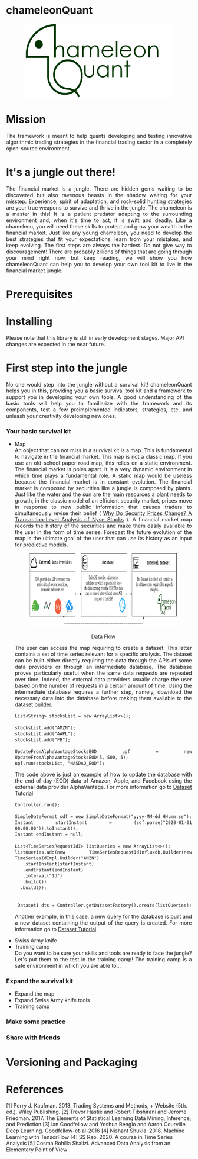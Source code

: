 # chameleonQuant


 
<html>
<head>
  
</head>
<body>

<p align="center">
  <img width="400" height="200" src="src/main/resources/images/LogoSimple.png">
</p>

<h1>Mission</h1>
<p align="justify"> The framework is meant to help quants developing and testing innovative algorithmic trading strategies in the financial trading sector in a completely open-source environment. </p>

<h1>It's a jungle out there!</h1>
<div align="justify">
The financial market is a jungle. There are hidden gems waiting to be discovered but also ravenous beasts in the shadow waiting for your misstep. Experience, spirit of adaptation, and rock-solid hunting strategies are your true weapons to survive and thrive in the jungle. 
The chameleon is a master in this! It is a patient predator adapting to the surrounding environment and, when it's time to act, it is swift and deadly. Like a chameleon, you will need these skills to protect and grow your wealth in the financial market. Just like any young chameleon, you need to develop the best strategies that fit your expectations, learn from your mistakes, and keep evolving. 
The first steps are always the hardest. Do not give way to discouragement! There are probably zillions of things that are going through your mind right now, but keep reading, we will show you how chameleonQuant can help you to develop your own tool kit to live in the financial market jungle.
</div>

<h1> Prerequisites</h1>

<h1> Installing</h1>
Please note that this library is still in early development stages. Major API changes are expected in the near future.

<h1>First step into the jungle</h1>
<div align="justify">
No one would step into the jungle without a survival kit!  chameleonQuant helps you in this, providing you  a basic survival tool kit and a framework to support you in developing your own tools. A good understanding of the basic tools will help you to familiarize with the framework and its components, test a few preimplemented indicators,  strategies, etc, and unleash your creativity developing new ones. 
</div>
<h3>Your basic survival kit</h3>

<ul>
<li>Map</li>
<div align="justify">
An object that can not miss in a survival kit is a map. This is fundamental to navigate in the financial market. This map is not a classic map. If you use an old-school paper road map, this relies on a static environment. The financial market is poles apart. It is a very dynamic environment in which time plays a fundamental role. A static map would be useless because the financial market is in constant evolution. The financial market is composed by securities like a jungle is composed by plants. 
Just like the water and the sun are the main resources a plant needs to growth, in the classic model of an efficient security market, prices move in response to new public information that causes traders to simultaneously revise their belief ( <a href="https://papers.ssrn.com/sol3/papers.cfm?abstract_id=1298299">Why Do Security Prices Change? A Transaction-Level Analysis of Nyse Stocks</a> ).
A financial market map records the history of the securities and make them easily available to the user in the form of time series. Forecast the future evolution of the map is the ultimate goal of the user that can use its history as an input for predictive models.  

<p align="center">
 <figure align="center">
     <img width="950" height="200" src="src/main/resources/images/DataFlow.png" style="margin-right: 10px;" class="center" />
     <figcaption>
     <p align="center">Data Flow</p>
     </figcaption>
  </figure>
</p>

The user can access the map requiring to create a dataset. This latter contains a set of time series relevant for a specific analysis. The dataset can be built either directly requiring the data through the APIs of some data providers or through an intermediate database. The database proves particularly useful when the same data requests are repeated over time. Indeed, the external data providers usually charge the user based on the number of requests in a certain amount of time. Using the intermediate database requires a further step, namely, download the necessary data into the database before making them available to the dataset builder. 


```
List<String> stocksList = new ArrayList<>();

stocksList.add("AMZN");	 
stocksList.add("AAPL");
stocksList.add("FB");

UpdateFromAlphaVantageStocksEOD upf = new UpdateFromAlphaVantageStocksEOD(5, 500, 5);
upf.run(stocksList, "NASDAQ_EOD");

```
The code above is just an example of how to update the database with the end of day (EOD) data of Amazon, Apple, and Facebook using the external data provider AlphaVantage. For more information go to <a href="https://github.com/StefanoPenazzi/chameleonQuant/blob/master/src/main/java/data/README.md">Dataset Tutorial</a>

```
Controller.run();
		
SimpleDateFormat sdf = new SimpleDateFormat("yyyy-MM-dd HH:mm:ss");
Instant startInstant = (sdf.parse("2020-01-01 00:00:00")).toInstant();
Instant endInstant = null;

List<TimeSeriesRequestIdI> listQueries = new ArrayList<>();
listQueries.add(new TimeSeriesRequestIdInfluxdb.Builder(new TimeSeriesIdImpl.Builder("AMZN")
   .startInstant(startInstant)
   .endInstant(endInstant)
   .interval("1d")
   .build())
  .build());


 DatasetI dts = Controller.getDatasetFactory().create(listQueries);

```
Another example, in this case, a new query for the database is built and a new dataset containing the output of the query is created. For more information go to <a href="https://github.com/StefanoPenazzi/chameleonQuant/blob/master/src/main/java/data/README.md">Dataset Tutorial</a>

</div>
 
<li>Swiss Army knife</li>
<li>Training camp</li>
<div align="justify"> Do you want to be sure your skills and tools are ready to face the jungle? Let's put them to the test in the training camp! 
The training camp is a safe environment in which you are able to...
 </div>
</ul>

<h3>Expand the survival kit</h3>

<ul>
  <li>Expand the map</li>
  <li>Expand Swiss Army knife tools</li>
  <li>Training camp</li>
</ul>

<h3>Make some practice</h3>
<h3>Share with friends</h3>

<h1>Versioning and Packaging</h1>

<h1>References</h1>
<a id="1">[1]</a> 
Perry J. Kaufman. 2013. Trading Systems and Methods, + Website (5th. ed.). Wiley Publishing.
<a id="2">[2]</a> 
Trevor Hastie and Robert Tibshirani and Jerome Friedman. 2017. The Elements of Statistical Learning Data Mining, Inference, and Prediction
<a id="3">[3]</a> 
Ian Goodfellow and Yoshua Bengio and Aaron Courville. Deep Learning. Goodfellow-et-al-2016
<a id="4">[4]</a> 
Nishant Shukla. 2018. Machine Learning with TensorFlow
<a id="4">[4]</a> 
SS Rao. 2020. A course in Time Series Analysis
<a id="5">[5]</a> 
Cosma Rohilla Shalizi. Advanced Data Analysis from an Elementary Point of View


</body>
</html>
